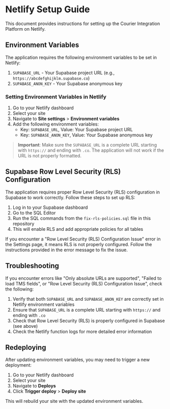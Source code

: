 # Netlify Setup Guide

This document provides instructions for setting up the Courier Integration Platform on Netlify.

## Environment Variables

The application requires the following environment variables to be set in Netlify:

1. `SUPABASE_URL` - Your Supabase project URL (e.g., `https://abcdefghijklm.supabase.co`)
2. `SUPABASE_ANON_KEY` - Your Supabase anonymous key

### Setting Environment Variables in Netlify

1. Go to your Netlify dashboard
2. Select your site
3. Navigate to **Site settings** > **Environment variables**
4. Add the following environment variables:
   - Key: `SUPABASE_URL`, Value: Your Supabase project URL
   - Key: `SUPABASE_ANON_KEY`, Value: Your Supabase anonymous key

> **Important**: Make sure the `SUPABASE_URL` is a complete URL starting with `https://` and ending with `.co`. The application will not work if the URL is not properly formatted.

## Supabase Row Level Security (RLS) Configuration

The application requires proper Row Level Security (RLS) configuration in Supabase to work correctly. Follow these steps to set up RLS:

1. Log in to your Supabase dashboard
2. Go to the SQL Editor
3. Run the SQL commands from the `fix-rls-policies.sql` file in this repository
4. This will enable RLS and add appropriate policies for all tables

If you encounter a "Row Level Security (RLS) Configuration Issue" error in the Settings page, it means RLS is not properly configured. Follow the instructions provided in the error message to fix the issue.

## Troubleshooting

If you encounter errors like "Only absolute URLs are supported", "Failed to load TMS fields", or "Row Level Security (RLS) Configuration Issue", check the following:

1. Verify that both `SUPABASE_URL` and `SUPABASE_ANON_KEY` are correctly set in Netlify environment variables
2. Ensure that `SUPABASE_URL` is a complete URL starting with `https://` and ending with `.co`
3. Check that Row Level Security (RLS) is properly configured in Supabase (see above)
4. Check the Netlify function logs for more detailed error information

## Redeploying

After updating environment variables, you may need to trigger a new deployment:

1. Go to your Netlify dashboard
2. Select your site
3. Navigate to **Deploys**
4. Click **Trigger deploy** > **Deploy site**

This will rebuild your site with the updated environment variables.
